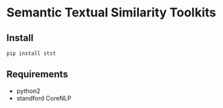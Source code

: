 # Semantic Textual Similarity Toolkits

## Install

```
pip install stst
```

## Requirements
- python2
- standford CoreNLP